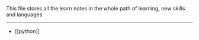 
This file stores all the learn notes in the whole path of learning, new skills and languages

---

- [[python]]